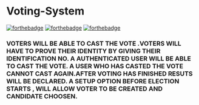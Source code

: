 # Voting-System

[![forthebadge](https://forthebadge.com/images/badges/built-with-love.svg)](https://forthebadge.com)
[![forthebadge](https://forthebadge.com/images/badges/made-with-cpp.svg)](https://forthebadge.com)
[![forthebadge](https://forthebadge.com/images/badges/check-it-out.svg)](https://forthebadge.com)

### VOTERS WILL BE ABLE TO CAST THE VOTE .VOTERS WILL HAVE TO PROVE THEIR IDENTITY BY GIVING THEIR IDENTIFICATION NO. A AUTHENTICATED USER WILL BE ABLE TO CAST THE VOTE. A USER WHO HAS CASTED THE VOTE CANNOT CAST AGAIN.AFTER VOTING HAS FINISHED RESUTS WILL BE DECLARED. A SETUP OPTION BEFORE ELECTION STARTS , WILL ALLOW VOTER TO BE CREATED AND CANDIDATE CHOOSEN.
